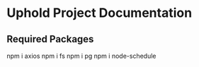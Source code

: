 # Uphold Project Documentation

## Required Packages

npm i axios
npm i fs
npm i pg
npm i node-schedule

